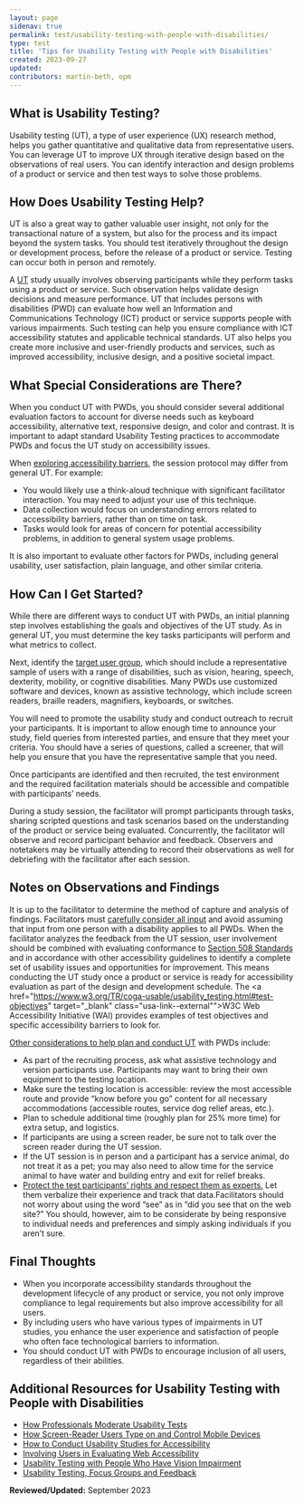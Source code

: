 ```yaml
---
layout: page
sidenav: true
permalink: test/usability-testing-with-people-with-disabilities/
type: test
title: 'Tips for Usability Testing with People with Disabilities'
created: 2023-09-27
updated:
contributors: martin-beth, opm
---
```

## What is Usability Testing?
Usability testing (UT), a type of user experience (UX) research method, helps you gather quantitative and qualitative data from representative users. You can leverage UT to improve UX through iterative design based on the observations of real users. You can identify interaction and design problems of a product or service and then test ways to solve those problems.

## How Does Usability Testing Help?
UT is also a great way to gather valuable user insight, not only for the transactional nature of a system, but also for the process and its impact beyond the system tasks. You should test iteratively throughout the design or development process, before the release of a product or service. Testing can occur both in person and remotely.
 
A <a href="https://www.nngroup.com/articles/usability-testing-101/" target="_blank" class="usa-link--external">UT</a> study usually involves observing participants while they perform tasks using a product or service. Such observation helps validate design decisions and measure performance. UT that includes persons with disabilities (PWD) can evaluate how well an Information and Communications Technology (ICT) product or service supports people with various impairments. Such testing can help you ensure compliance with ICT accessibility statutes and applicable technical standards. UT also helps you create more inclusive and user-friendly products and services, such as improved accessibility, inclusive design, and a positive societal impact.

## What Special Considerations are There?
When you conduct UT with PWDs, you should consider several additional evaluation factors to account for diverse needs such as keyboard accessibility, alternative text, responsive design, and color and contrast. It is important to adapt standard Usability Testing practices to accommodate PWDs and focus the UT study on accessibility issues.
 
When <a href="https://www.w3.org/WAI/test-evaluate/involving-users/#ut-access" target="_blank" class="usa-link--external">exploring accessibility barriers</a>, the session protocol may differ from general UT. For example:

* You would likely use a think-aloud technique with significant facilitator interaction. You may need to adjust your use of this technique.
* Data collection would focus on understanding errors related to accessibility barriers, rather than on time on task.
* Tasks would look for areas of concern for potential accessibility problems, in addition to general system usage problems.
 
It is also important to evaluate other factors for PWDs, including general usability, user satisfaction, plain language, and other similar criteria.

## How Can I Get Started?
While there are different ways to conduct UT with PWDs, an initial planning step involves establishing the goals and objectives of the UT study. As in general UT, you must determine the key tasks participants will perform and what metrics to collect.
 
Next, identify the <a href="https://www.w3.org/TR/2020/WD-coga-usable-20201211/usability_testing.html" target="_blank" class="usa-link--external">target user group</a>, which should include a representative sample of users with a range of disabilities, such as vision, hearing, speech, dexterity, mobility, or cognitive disabilities. Many PWDs use customized software and devices, known as assistive technology, which include screen readers, braille readers, magnifiers, keyboards, or switches.
 
You will need to promote the usability study and conduct outreach to recruit your participants. It is important to allow enough time to announce your study, field queries from interested parties, and ensure that they meet your criteria. You should have a series of questions, called a screener, that will help you ensure that you have the representative sample that you need.
 
Once participants are identified and then recruited, the test environment and the required facilitation materials should be accessible and compatible with participants’ needs.
 
During a study session, the facilitator will prompt participants through tasks, sharing scripted questions and task scenarios based on the understanding of the product or service being evaluated. Concurrently, the facilitator will observe and record participant behavior and feedback. Observers and notetakers may be virtually attending to record their observations as well for debriefing with the facilitator after each session.

## Notes on Observations and Findings
It is up to the facilitator to determine the method of capture and analysis of findings. Facilitators must <a href="https://www.w3.org/WAI/test-evaluate/involving-users/#ut-access" target="_blank" class="usa-link--external">carefully consider all input</a> and avoid assuming that input from one person with a disability applies to all PWDs. When the facilitator analyzes the feedback from the UT session, user involvement should be combined with evaluating conformance to <a href="https://www.access-board.gov/ict/" target="_blank" class="usa-link--external">Section 508 Standards</a> and in accordance with other accessibility guidelines to identify a complete set of usability issues and opportunities for improvement. This means conducting the UT study once a product or service is ready for accessibility evaluation as part of the design and development schedule. The <a href="https://www.w3.org/TR/coga-usable/usability_testing.html#test-objectives" target="_blank" class="usa-link--external"">W3C Web Accessibility Initiative (WAI)</a> provides examples of test objectives and specific accessibility barriers to look for.
 
<a href="https://digital.gov/2015/04/10/usability-testing-with-people-who-have-vision-impairment-is-difficult-reality-or-perception/" target="_blank" class="usa-link--external">Other considerations to help plan and conduct UT</a> with PWDs include:

* As part of the recruiting process, ask what assistive technology and version participants use. Participants may want to bring their own equipment to the testing location.
* Make sure the testing location is accessible: review the most accessible route and provide “know before you go” content for all necessary accommodations (accessible routes, service dog relief areas, etc.).
* Plan to schedule additional time (roughly plan for 25% more time) for extra setup, and logistics.
* If participants are using a screen reader, be sure not to talk over the screen reader during the UT session.
* If the UT session is in person and a participant has a service animal, do not treat it as a pet; you may also need to allow time for the service animal to have water and building entry and exit for relief breaks.
* <a href="https://uxpajournal.org/moderate-usability-tests/" target="_blank" class="usa-link--external">Protect the test participants’ rights and respect them as experts.</a> Let them verbalize their experience and track that data.Facilitators should not worry about using the word “see” as in “did you see that on the web site?” You should, however, aim to be considerate by being responsive to individual needs and preferences and simply asking individuals if you aren’t sure.

## Final Thoughts
* When you incorporate accessibility standards throughout the development lifecycle of any product or service, you not only improve compliance to legal requirements but also improve accessibility for all users.
* By including users who have various types of impairments in UT studies, you enhance the user experience and satisfaction of people who often face technological barriers to information.
* You should conduct UT with PWDs to encourage inclusion of all users, regardless of their abilities.

## Additional Resources for Usability Testing with People with Disabilities
* <a href="https://uxpajournal.org/moderate-usability-tests/" target="_blank" class="usa-link--external">How Professionals Moderate Usability Tests</a>
* <a href="https://www.nngroup.com/articles/screen-reader-type-control/" target="_blank" class="usa-link--external">How Screen-Reader Users Type on and Control Mobile Devices</a>
* <a href="https://www.nngroup.com/reports/how-to-conduct-usability-studies-accessibility/" target="_blank" class="usa-link--external">How to Conduct Usability Studies for Accessibility</a>
* <a href="https://www.w3.org/WAI/test-evaluate/involving-users/#ut-access" target="_blank" class="usa-link--external">Involving Users in Evaluating Web Accessibility</a>
* <a href="https://digital.gov/2015/04/10/usability-testing-with-people-who-have-vision-impairment-is-difficult-reality-or-perception/" target="_blank" class="usa-link--external">Usability Testing with People Who Have Vision Impairment</a>
* <a href="https://www.w3.org/TR/coga-usable/usability_testing.html#:~:text=It%20is%20important%20that%20usability,communication%20disability%2C%20and%20intellectual%20disability." target="_blank" class="usa-link--external">Usability Testing, Focus Groups and Feedback</a>

**Reviewed/Updated:** September 2023
